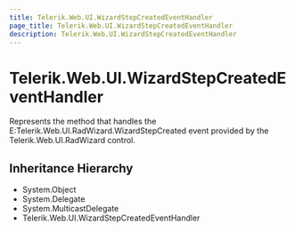 ```yaml
---
title: Telerik.Web.UI.WizardStepCreatedEventHandler
page_title: Telerik.Web.UI.WizardStepCreatedEventHandler
description: Telerik.Web.UI.WizardStepCreatedEventHandler
---
```


# Telerik.Web.UI.WizardStepCreatedEventHandler

Represents the method that handles the E:Telerik.Web.UI.RadWizard.WizardStepCreated event provided by the Telerik.Web.UI.RadWizard control.

## Inheritance Hierarchy

* System.Object
* System.Delegate
* System.MulticastDelegate
* Telerik.Web.UI.WizardStepCreatedEventHandler

